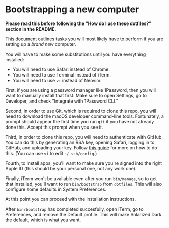# Bootstrapping a new computer

**Please read this
before following the "How do I use these dotfiles?" section in the README.**

This document outlines tasks you will most likely have to perform
if you are setting up a *brand new* computer.

You will have to make some substitutions until you have everything installed:

* You will need to use Safari instead of Chrome.
* You will need to use Terminal instead of iTerm.
* You will need to use `vi` instead of Neovim.

First, if you are using a password manager like 1Password,
then you will want to manually install that first.
Make sure to open Settings, go to Developer,
and check "Integrate with 1Password CLI."

Second, in order to use Git,
which is required to clone this repo,
you will need to download the macOS developer command-line tools.
Fortunately, a prompt should appear the first time you run `git`
if you have not already done this.
Accept this prompt when you see it.

Third, in order to clone this repo,
you will need to authenticate with GitHub.
You can do this by generating an RSA key,
opening Safari,
logging in to GitHub,
and uploading your key.
Follow [this guide][github-ssh] for more on how to do this.
(You can use `vi` to edit `~/.ssh/config`.)

Fourth, to install apps,
you'll want to make sure you're signed into the right Apple ID
(this should be your personal one, not any work one).

Finally, iTerm won't be available even after you run `bin/manage`,
so to get that installed,
you'll want to run `bin/bootstrap` from `dotfiles`.
This will also configure some defaults in System Preferences.

At this point you can proceed with the installation instructions.

After `bin/bootstrap` has completed succesfully,
open iTerm, go to Preferences, and remove the Default profile.
This will make Solarized Dark the default,
which is what you want.

[github-ssh]: https://docs.github.com/en/authentication/connecting-to-github-with-ssh
